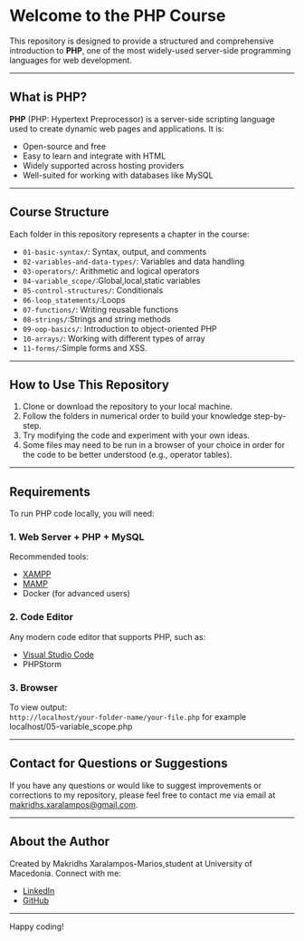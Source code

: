 # Welcome to the PHP Course

This repository is designed to provide a structured and comprehensive introduction to **PHP**, one of the most widely-used server-side programming languages for web development.

---

## What is PHP?

**PHP** (PHP: Hypertext Preprocessor) is a server-side scripting language used to create dynamic web pages and applications. It is:
- Open-source and free
- Easy to learn and integrate with HTML
- Widely supported across hosting providers
- Well-suited for working with databases like MySQL

---

## Course Structure

Each folder in this repository represents a chapter in the course:

- `01-basic-syntax/`: Syntax, output, and comments
- `02-variables-and-data-types/`: Variables and data handling
- `03-operators/`: Arithmetic and logical operators
- `04-variable_scope/`:Global,local,static variables
- `05-control-structures/`: Conditionals
- `06-loop_statements/`:Loops
- `07-functions/`: Writing reusable functions
- `08-strings/`:Strings and string methods
- `09-oop-basics/`: Introduction to object-oriented PHP
- `10-arrays/`: Working with different types of array
- `11-forms/`:Simple forms and XSS.

---

## How to Use This Repository

1. Clone or download the repository to your local machine.
2. Follow the folders in numerical order to build your knowledge step-by-step.
4. Try modifying the code and experiment with your own ideas.
5. Some files may need to be run in a browser of your choice in order for the code to be better understood (e.g., operator tables).

---

## Requirements

To run PHP code locally, you will need:

### 1. Web Server + PHP + MySQL

Recommended tools:
- [XAMPP](https://www.apachefriends.org/index.html)
- [MAMP](https://www.mamp.info/en/)
- Docker (for advanced users)

### 2. Code Editor

Any modern code editor that supports PHP, such as:
- [Visual Studio Code](https://code.visualstudio.com/)
- PHPStorm

### 3. Browser

To view output:  
`http://localhost/your-folder-name/your-file.php`
for example localhost/05-variable_scope.php

---

## Contact for Questions or Suggestions

If you have any questions or would like to suggest improvements or corrections to my repository, please feel free to contact me via email at makridhs.xaralampos@gmail.com.

---

## About the Author

Created by Makridhs Xaralampos-Marios,student at University of Macedonia.
Connect with me:

- [LinkedIn](https://www.linkedin.com/in/xaralampos-makridhs-5157b8332/)
- [GitHub](https://github.com/Xaralampos-Makridhs)
  
---

Happy coding!
